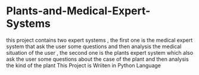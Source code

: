 # Plants-and-Medical-Expert-Systems
this project contains two expert systems , the first one is the medical expert system that ask the user some questions and then analysis the medical situation of the user , the second one is the plants expert system which also ask the user some questions about the case of the plant and then analysis the kind of the plant
This Project is Wriiten in Python Language
